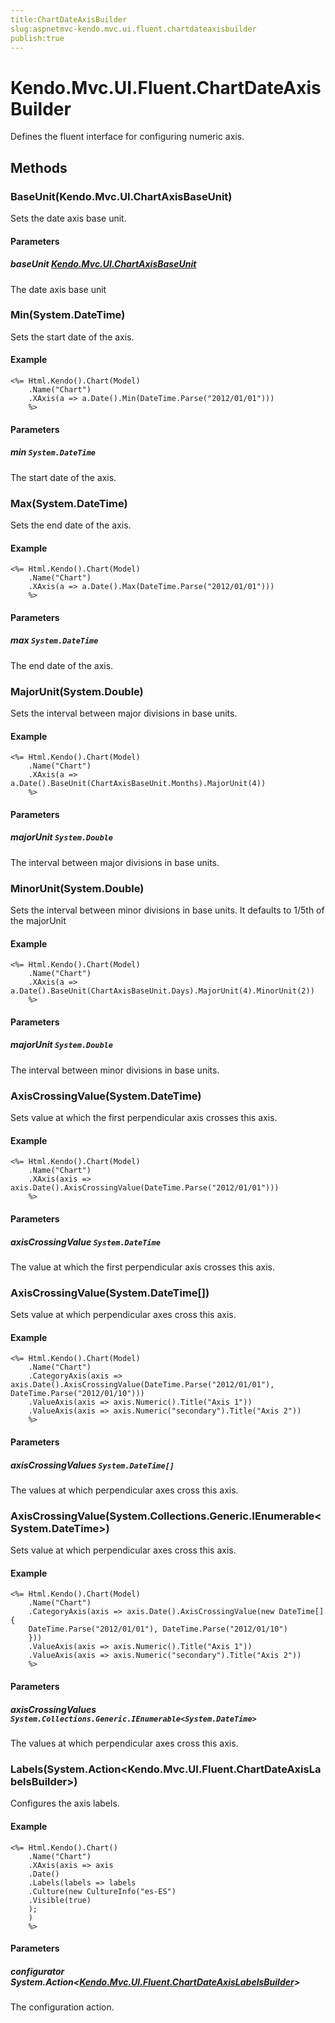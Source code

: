 ```yaml
---
title:ChartDateAxisBuilder
slug:aspnetmvc-kendo.mvc.ui.fluent.chartdateaxisbuilder
publish:true
---
```


# Kendo.Mvc.UI.Fluent.ChartDateAxisBuilder

Defines the fluent interface for configuring numeric axis.

## Methods

### BaseUnit(Kendo.Mvc.UI.ChartAxisBaseUnit)
Sets the date axis base unit.

#### Parameters

##### baseUnit [Kendo.Mvc.UI.ChartAxisBaseUnit](/api/wrappers/aspnet-mvc/Kendo.Mvc.UI/ChartAxisBaseUnit)
The date axis base unit

### Min(System.DateTime)
Sets the start date of the axis.

#### Example
    <%= Html.Kendo().Chart(Model)
        .Name("Chart")
        .XAxis(a => a.Date().Min(DateTime.Parse("2012/01/01")))
        %>

#### Parameters

##### min `System.DateTime`
The start date of the axis.

### Max(System.DateTime)
Sets the end date of the axis.

#### Example
    <%= Html.Kendo().Chart(Model)
        .Name("Chart")
        .XAxis(a => a.Date().Max(DateTime.Parse("2012/01/01")))
        %>

#### Parameters

##### max `System.DateTime`
The end date of the axis.

### MajorUnit(System.Double)
Sets the interval between major divisions in base units.

#### Example
    <%= Html.Kendo().Chart(Model)
        .Name("Chart")
        .XAxis(a => a.Date().BaseUnit(ChartAxisBaseUnit.Months).MajorUnit(4))
        %>

#### Parameters

##### majorUnit `System.Double`
The interval between major divisions in base units.

### MinorUnit(System.Double)
Sets the interval between minor divisions in base units.
            It defaults to 1/5th of the majorUnit

#### Example
    <%= Html.Kendo().Chart(Model)
        .Name("Chart")
        .XAxis(a => a.Date().BaseUnit(ChartAxisBaseUnit.Days).MajorUnit(4).MinorUnit(2))
        %>

#### Parameters

##### majorUnit `System.Double`
The interval between minor divisions in base units.

### AxisCrossingValue(System.DateTime)
Sets value at which the first perpendicular axis crosses this axis.

#### Example
    <%= Html.Kendo().Chart(Model)
        .Name("Chart")
        .XAxis(axis => axis.Date().AxisCrossingValue(DateTime.Parse("2012/01/01")))
        %>

#### Parameters

##### axisCrossingValue `System.DateTime`
The value at which the first perpendicular axis crosses this axis.

### AxisCrossingValue(System.DateTime[])
Sets value at which perpendicular axes cross this axis.

#### Example
    <%= Html.Kendo().Chart(Model)
        .Name("Chart")
        .CategoryAxis(axis => axis.Date().AxisCrossingValue(DateTime.Parse("2012/01/01"), DateTime.Parse("2012/01/10")))
        .ValueAxis(axis => axis.Numeric().Title("Axis 1"))
        .ValueAxis(axis => axis.Numeric("secondary").Title("Axis 2"))
        %>

#### Parameters

##### axisCrossingValues `System.DateTime[]`
The values at which perpendicular axes cross this axis.

### AxisCrossingValue(System.Collections.Generic.IEnumerable\<System.DateTime\>)
Sets value at which perpendicular axes cross this axis.

#### Example
    <%= Html.Kendo().Chart(Model)
        .Name("Chart")
        .CategoryAxis(axis => axis.Date().AxisCrossingValue(new DateTime[] {
        DateTime.Parse("2012/01/01"), DateTime.Parse("2012/01/10")
        }))
        .ValueAxis(axis => axis.Numeric().Title("Axis 1"))
        .ValueAxis(axis => axis.Numeric("secondary").Title("Axis 2"))
        %>

#### Parameters

##### axisCrossingValues `System.Collections.Generic.IEnumerable<System.DateTime>`
The values at which perpendicular axes cross this axis.

### Labels(System.Action\<Kendo.Mvc.UI.Fluent.ChartDateAxisLabelsBuilder\>)
Configures the axis labels.

#### Example
    <%= Html.Kendo().Chart()
        .Name("Chart")
        .XAxis(axis => axis
        .Date()
        .Labels(labels => labels
        .Culture(new CultureInfo("es-ES")
        .Visible(true)
        );
        )
        %>

#### Parameters

##### configurator System.Action\<[Kendo.Mvc.UI.Fluent.ChartDateAxisLabelsBuilder](/api/wrappers/aspnet-mvc/Kendo.Mvc.UI.Fluent/ChartDateAxisLabelsBuilder)\>
The configuration action.